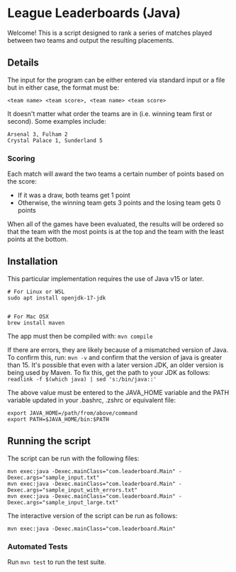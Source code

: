 # League Leaderboards (Java)

Welcome! This is a script designed to rank a series of matches played between two teams and output the resulting placements.

## Details

The input for the program can be either entered via standard input or a file but in either case, the format must be:

`<team name> <team score>, <team name> <team score>`

It doesn't matter what order the teams are in (i.e. winning team first or second). Some examples include:
```
Arsenal 3, Fulham 2
Crystal Palace 1, Sunderland 5
```

### Scoring

Each match will award the two teams a certain number of points based on the score:
- If it was a draw, both teams get 1 point
- Otherwise, the winning team gets 3 points and the losing team gets 0 points

When all of the games have been evaluated, the results will be ordered so that the team with the most points is at the top and the team with the least points at the bottom.

## Installation

This particular implementation requires the use of Java v15 or later.

```
# For Linux or WSL
sudo apt install openjdk-17-jdk


# For Mac OSX
brew install maven
```

The app must then be compiled with: `mvn compile`

If there are errors, they are likely because of a mismatched version of Java. To confirm this, run: `mvn -v` and confirm that the version of java is greater than 15. It's possible that even with a later version JDK, an older version is being used by Maven. To fix this, get the path to your JDK as follows:
`readlink -f $(which java) | sed 's:/bin/java::'`

The above value must be entered to the JAVA_HOME variable and the PATH variable updated in your .bashrc, .zshrc or equivalent file:
```
export JAVA_HOME=/path/from/above/command
export PATH=$JAVA_HOME/bin:$PATH
```

## Running the script

The script can be run with the following files:
```
mvn exec:java -Dexec.mainClass="com.leaderboard.Main" -Dexec.args="sample_input.txt"
mvn exec:java -Dexec.mainClass="com.leaderboard.Main" -Dexec.args="sample_input_with_errors.txt"
mvn exec:java -Dexec.mainClass="com.leaderboard.Main" -Dexec.args="sample_input_large.txt"
```

The interactive version of the script can be run as follows:

`mvn exec:java -Dexec.mainClass="com.leaderboard.Main"`


### Automated Tests

Run `mvn test` to run the test suite.
